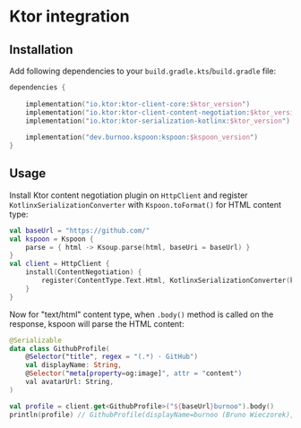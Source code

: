# Ktor integration

## Installation
Add following dependencies to your `build.gradle.kts`/`build.gradle` file:

```kotlin
dependencies {
    
    implementation("io.ktor:ktor-client-core:$ktor_version")
    implementation("io.ktor:ktor-client-content-negotiation:$ktor_version")
    implementation("io.ktor:ktor-serialization-kotlinx:$ktor_version")
    
    implementation("dev.burnoo.kspoon:kspoon:$kspoon_version")
}
```

## Usage
Install Ktor content negotiation plugin on `HttpClient` and register `KotlinxSerializationConverter` with `Kspoon.toFormat()` for HTML content type:

```kotlin
val baseUrl = "https://github.com/"
val kspoon = Kspoon {
    parse = { html -> Ksoup.parse(html, baseUri = baseUrl) }
}
val client = HttpClient {
    install(ContentNegotiation) {
        register(ContentType.Text.Html, KotlinxSerializationConverter(kspoon.toFormat()))
    }
}
```

Now for "text/html" content type, when `.body()` method is called on the response, kspoon will parse the HTML content:

```kotlin
@Serializable
data class GithubProfile(
    @Selector("title", regex = "(.*) · GitHub")
    val displayName: String,
    @Selector("meta[property=og:image]", attr = "content")
    val avatarUrl: String,
)

val profile = client.get<GithubProfile>("${baseUrl}burnoo").body()
println(profile) // GithubProfile(displayName=burnoo (Bruno Wieczorek), avatarUrl=https://avatars.githubusercontent.com/u/17478192?v=4)
```
